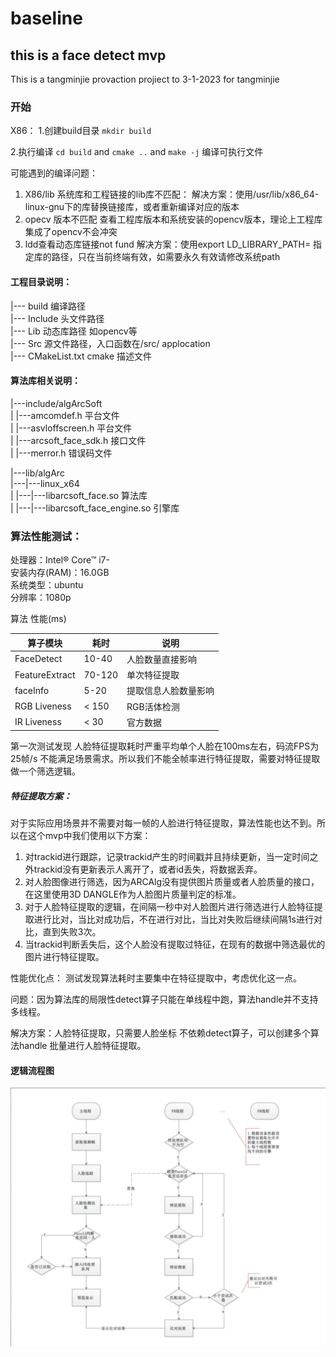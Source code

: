 # baseline
## this is a face detect mvp
This is a tangminjie provaction projiect 
to 3-1-2023
for tangminjie 



### 开始

X86：
1.创建build目录 
`mkdir build`

2.执行编译
`cd build` and `cmake ..` and `make -j`
编译可执行文件

可能遇到的编译问题：
1. X86/lib 系统库和工程链接的lib库不匹配：
    解决方案：使用/usr/lib/x86_64-linux-gnu下的库替换链接库，或者重新编译对应的版本
2. opecv 版本不匹配
    查看工程库版本和系统安装的opencv版本，理论上工程库集成了opencv不会冲突
3. ldd查看动态库链接not fund
    解决方案：使用export LD_LIBRARY_PATH= 指定库的路径，只在当前终端有效，如需要永久有效请修改系统path

#### 工程目录说明：

|--- build 编译路径  
|--- Include 头文件路径  
|--- Lib 动态库路径 如opencv等  
|--- Src 源文件路径，入口函数在/src/ applocation  
|--- CMakeList.txt cmake 描述文件  

#### 算法库相关说明：
|---include/algArcSoft  
| |---amcomdef.h 平台文件  
| |---asvloffscreen.h 平台文件  
| |---arcsoft_face_sdk.h 接口文件  
| |---merror.h 错误码文件  

|---lib/algArc  
|---|---linux_x64  
| |---|---libarcsoft_face.so 算法库  
| |---|---libarcsoft_face_engine.so 引擎库  

### 算法性能测试：
处理器：Intel® Core™ i7-   
安装内存(RAM)：16.0GB    
系统类型：ubuntu  
分辨率：1080p  

算法 性能(ms)

| 算子模块 | 耗时 | 说明 |
| --- | --- | --- |
| FaceDetect | 10-40 | 人脸数量直接影响 |
| FeatureExtract | 70-120 | 单次特征提取 |
| faceInfo | 5-20 | 提取信息人脸数量影响 |
| RGB Liveness | < 150 | RGB活体检测 |
| IR Liveness  | < 30 | 官方数据 |

第一次测试发现 人脸特征提取耗时严重平均单个人脸在100ms左右，码流FPS为 25帧/s 不能满足场景需求。所以我们不能全帧率进行特征提取，需要对特征提取做一个筛选逻辑。

##### 特征提取方案：
对于实际应用场景并不需要对每一帧的人脸进行特征提取，算法性能也达不到。所以在这个mvp中我们使用以下方案：
1. 对trackid进行跟踪，记录trackid产生的时间戳并且持续更新，当一定时间之外trackid没有更新表示人离开了，或者id丢失，将数据丢弃。
2. 对人脸图像进行筛选，因为ARCAlg没有提供图片质量或者人脸质量的接口，在这里使用3D DANGLE作为人脸图片质量判定的标准。
3. 对于人脸特征提取的逻辑，在间隔一秒中对人脸图片进行筛选进行人脸特征提取进行比对，当比对成功后，不在进行对比，当比对失败后继续间隔1s进行对比，直到失败3次。
4. 当trackid判断丢失后，这个人脸没有提取过特征，在现有的数据中筛选最优的图片进行特征提取。

性能优化点：
测试发现算法耗时主要集中在特征提取中，考虑优化这一点。

问题：因为算法库的局限性detect算子只能在单线程中跑，算法handle并不支持多线程。

解决方案：人脸特征提取，只需要人脸坐标 不依赖detect算子，可以创建多个算法handle 批量进行人脸特征提取。

#### 逻辑流程图
![流程图](./test/FlowchartImg.png)